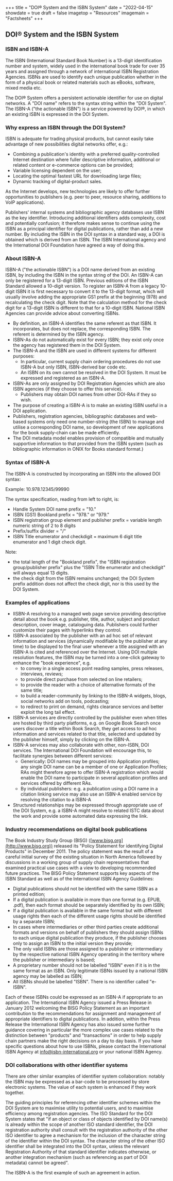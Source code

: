 +++
title = "DOI® System and the ISBN System"
date = "2022-04-15"
showdate = true
draft = false
imagetop = "Resources"
imagemain = "Factsheets"
+++

## DOI® System and the ISBN System

### ISBN and ISBN-A

The ISBN (International Standard Book Number) is a 13-digit identification number and system, widely used in the international book trade for over 35 years and assigned through a network of international ISBN Registration Agencies. ISBNs are used to identify each unique publication whether in the form of a physical book or related materials such as eBooks, software, mixed media etc.

The DOI® System offers a persistent actionable identifier for use on digital networks. A "DOI name" refers to the syntax string within the "DOI System". The ISBN-A ("the actionable ISBN") is a service powered by DOI®, in which an existing ISBN is expressed in the DOI System.

### Why express an ISBN through the DOI System?

ISBN is adequate for trading physical products, but cannot easily take advantage of new possibilities digital networks offer, e.g.:

*   Combining a publication's identity with a preferred quality-controlled Internet destination where fuller descriptive information, additional or related content or e-commerce options can be provided;
*   Variable licensing dependent on the user;
*   Locating the optimal fastest URL for downloading large files;
*   Dynamic tracking of digital-product sales.

As the Internet develops, new technologies are likely to offer further opportunities to publishers (e.g. peer to peer, resource sharing, additions to VoIP applications).

Publishers' internal systems and bibliographic agency databases use ISBN as the key identifier. Introducing additional identifiers adds complexity, cost and potentially confusion; it therefore makes sense to continue using the ISBN as a principal identifier for digital publications, rather than add a new number. By including the ISBN in the DOI syntax in a standard way, a DOI is obtained which is derived from an ISBN. The ISBN International agency and the International DOI Foundation have agreed a way of doing this.

### About ISBN-A

ISBN-A ("the actionable ISBN") is a DOI name derived from an existing ISBN, by including the ISBN in the syntax string of the DOI. An ISBN-A can only be registered for a 13-digit ISBN. Previous editions of the ISBN Standard allowed a 10-digit version. To register an ISBN-A from a legacy 10-digit ISBN it is first necessary to convert it to the 13-digit format, which will usually involve adding the appropriate GS1 prefix at the beginning (978) and recalculating the check digit. Note that the calculation method for the check digit for a 13-digit ISBN is different to that for a 10-digit ISBN. National ISBN Agencies can provide advice about converting ISBNs.

*   By definition, an ISBN-A identifies the same referent as that ISBN. It incorporates, but does not replace, the corresponding ISBN. The referent is determined by the ISBN agency.
*   ISBN-As do not automatically exist for every ISBN; they exist only once the agency has registered them in the DOI System.
*   The ISBN-A and the ISBN are used in different systems for different purposes:
	*   In particular, current supply chain ordering procedures do not use ISBN-A but only ISBN, ISBN-derived bar code etc.
	*   An ISBN on its own cannot be resolved in the DOI System. It must be expressed and registered as an ISBN-A.
*   ISBN-As are only assigned by DOI Registration Agencies which are also ISBN agencies (if they choose to offer this service).
	*   Publishers may obtain DOI names from other DOI-RAs if they so wish.
*   The purpose of creating a ISBN-A is to make an existing ISBN useful in a DOI application.
*   Publishers, registration agencies, bibliographic databases and web-based systems only need one number-string (the ISBN) to manage and utilise a corresponding DOI name, so development of new applications for the book supply-chain can be made efficiently.
*   The DOI metadata model enables provision of compatible and mutually supportive information to that provided from the ISBN system (such as bibliographic information in ONIX for Books standard format.)

### Syntax of ISBN-A

The ISBN-A is constructed by incorporating an ISBN into the allowed DOI syntax:

Example: 10.978.12345/99990

The syntax specification, reading from left to right, is:

*   Handle System DOI name prefix = "10."
*   ISBN (GS1) Bookland prefix = "978." or "979."
*   ISBN registration group element and publisher prefix = variable length numeric string of 2 to 8 digits
*   Prefix/suffix divider = "/"
*   ISBN Title enumerator and checkdigit = maximum 6 digit title enumerator and 1 digit check digit.

Note:

*   the total length of the "Bookland prefix", the "ISBN registration group/publisher prefix" plus the "ISBN Title enumerator and checkdigit" will always equal 13 digits.
*   the check digit from the ISBN remains unchanged; the DOI System prefix addition does not affect the check digit, nor is this used by the DOI System.

### Examples of applications

*   IISBN-A resolving to a managed web page service providing descriptive detail about the book e.g. publisher, title, author, subject and product description, cover image, cataloguing data. Publishers could further customize their pages with hyperlinks they control.
*   ISBN-A associated by the publisher with an ad hoc set of relevant information and services (dynamically modifiable by the publisher at any time) to be displayed to the final user whenever a title assigned with an ISBN-A is cited and referenced over the Internet. Using DOI multiple resolution features, the ISBN may be turned into a one-click gateway to enhance the "book experience", e.g.
	*   to convey in a single access point reading samples, press releases, interviews, reviews;
	*   to provide direct purchase from selected on line retailers;
	*   to provide the reader with a choice of alternative formats of the same title;
	*   to build a reader-community by linking to the ISBN-A widgets, blogs, social networks add on tools, podcasting;
	*   to redirect to print on demand, rights clearance services and better exploit the long tail effect.
*   ISBN-A services are directly controlled by the publisher even when titles are hosted by third party platforms, e.g. on Google Book Search once users discover a title within Book Search, they get access to ad hoc information and services related to that title, selected and updated by the publisher himself, simply by clicking on the ISBN-A.
*   ISBN-A services may also collaborate with other, non-ISBN, DOI services. The International DOI Foundation will encourage this, to facilitate synergies between different services:
	*   Generically: DOI names may be grouped into Application profiles; any single DOI name can be a member of one or Application Profiles; RAs might therefore agree to offer ISBN-A registration which would enable the DOI name to participate in several application profiles and services offered by different RAs.
	*   By individual publishers: e.g. a publication using a DOI name in a citation linking service may also use an ISBN-A enabled service by resolving the citation to a ISBN-A
*   Structured relationships may be expressed through appropriate use of the DOI System, e.g. a ISBN-A might resolve to related ISTC data about the work and provide some automated data expressing the link.

### Industry recommendations on digital book publications

The Book Industry Study Group (BISG) ([www.bisg.org](http://www.bisg.org)) released its "Policy Statement for identifying Digital Products" in December 2011. The policy statement was the result of a careful initial survey of the existing situation in North America followed by discussions in a working group of supply chain representatives that examined practical use cases with a view to developing recommended future practices. The BISG Policy Statement supports key aspects of the ISBN Standard as well as of the International ISBN Agency Guidelines:

*   Digital publications should not be identified with the same ISBN as a printed edition;
*   If a digital publication is available in more than one format (e.g. EPUB, .pdf), then each format should be separately identified by its own ISBN;
*   If a digital publication is available in the same format but with different usage rights then each of the different usage rights should be identified by a separate ISBN;
*   In cases where intermediaries or other third parties create additional formats and versions on behalf of publishers they should assign ISBNs to each unique digital publication they produce, if the publisher chooses only to assign an ISBN to the initial version they provide;
*   The only valid ISBNs are those assigned to a publisher or intermediary by the respective national ISBN Agency operating in the territory where the publisher or intermediary is based;
*   A proprietary number should not be labelled "ISBN" even if it is in the same format as an ISBN. Only legitimate ISBNs issued by a national ISBN agency may be labelled as ISBN;
*   All ISBNs should be labelled "ISBN". There is no identifier called "e-ISBN".

Each of these ISBNs could be expressed as an ISBN-A if appropriate to an application. The International ISBN Agency issued a Press Release in January 2012 welcoming the BISG Policy Statement as an important contribution to the recommendations for assignment and management of appropriate identifiers to digital publications. In addition, within the Press Release the International ISBN Agency has also issued some further guidance covering in particular the more complex use cases related to the distinction between "products" and "transactions" in order to help supply chain partners make the right decisions on a day to day basis. If you have specific questions about how to use ISBNs, please contact the International ISBN Agency at [info@isbn-international.org](mailto:info@isbn-international.org) or your national ISBN Agency.

### DOI collaborations with other identifier systems

There are other similar examples of identifier system collaboration: notably the ISBN may be expressed as a bar-code to be processed by store electronic systems. The value of each system is enhanced if they work together.

The guiding principles for referencing other identifier schemes within the DOI System are to maximise utility to potential users, and to maximise efficiency among registration agencies. The ISO Standard for the DOI System states that "if an object or class of objects identified by DOI name(s) is already within the scope of another ISO standard identifier, the DOI registration authority shall consult with the registration authority of the other ISO identifier to agree a mechanism for the inclusion of the character string of the identifier within the DOI syntax. The character string of the other ISO identifier shall be integrated into the DOI syntax, unless the relevant Registration Authority of that standard identifier indicates otherwise, or another integration mechanism (such as referencing as part of DOI metadata) cannot be agreed".

The ISBN-A is the first example of such an agreement in action.